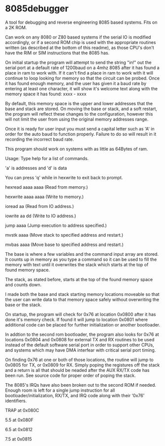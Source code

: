 # 8085debugger

A tool for debugging and reverse engineering 8085 based systems. Fits on a 2K ROM.

Can work on any 8080 or Z80 based systems if the serial IO is modified accordingly, or if a second ROM chip is used with the appropriate routines written (as described at the bottom of this readme), as those CPU's don't have the RIM or SIM instructions that the 8085 has.

On initial startup the program will attempt to send the string "in!" out the serial port at a default rate of 1200baud on a 4mhz 8085 after it has found a place in ram to work with.
If it can't find a place in ram to work with it will continue to loop looking for memory so that the circuit can be probed. Once it has found enough memory, and the user has given it a baud rate by entering at least one character,
it will show it's welcome text along with the memory space it has found: xxxx - xxxx

By default, this memory space is the upper and lower addresses that the base and stack are stored. On moving the base or stack, and a soft restart, the program will reflect these changes to the configuration, however this will not limit the user from using the original memory addresses range.

Once it is ready for user input you must send a capital letter such as 'A' in order for the auto baud to function properly. Failure to do so will result in it recording the incorrect baud rate.

This program should work on systems with as little as 64Bytes of ram.

Usage: Type help for a list of commands. 

'a' is addresses and 'd' is data

You can press 'q' while in hexwrite to exit back to prompt.

hexread aaaa aaaa	(Read from memory.)

hexwrite aaaa aaaa	(Write to memory.)

ioread aa		(Read from IO address.)

iowrite aa dd		(Write to IO address.)

jump aaaa		(Jump execution to address specified.)

mvstk aaaa		(Move stack to specified address and restart.)

mvbas aaaa		(Move base to specified address and restart.)

The base is where a few variables and the command input array are stored. It counts up in memory as you type a command so it can be used to fill the memory with text until it overwrites the stack which starts at the top of found memory space.

The stack, as stated before, starts at the top of the found memory space and counts down.

I made both the base and stack starting memory locations moveable so that the user can write data to that memory space safely without overwriting the base or the stack.

On startup, the program will check for 0x76 at location 0x0800 after it has done it's memory check. If found it will jump to location 0x0801 where additional code can be placed for further initialization or another bootloader.

In addtion to the second rom bootloader, the program also looks for 0x76 at locations 0x0804 and 0x0808 for external TX and RX routines to be used instead of the default software serial port in order to support other CPUs, and systems which may have DMA interfear with critical serial port timing. 

On finding 0x76 at one or both of those locations, the routine will jump to 0x0805 for TX, or 0x0809 for RX. Simply poping the registures off the stack and a return is all that should be neaded after the AUX RX/TX code has been run. See source code for proper order of poping the stack.

The 8085's IRQs have also been broken out to the second ROM if needed. Enough room is left for a single jump instruction for all bootloader/initialization, RX/TX, and IRQ code along with their '0x76' identifiers.

TRAP at 0x080C

5.5  at 0x080F

6.5  at 0x0812

7.5  at 0x0815

